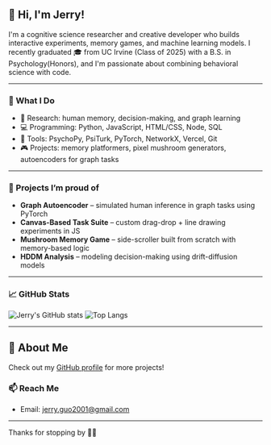 ## 👋 Hi, I'm Jerry!

I'm a cognitive science researcher and creative developer who builds interactive experiments, memory games, and machine learning models. I recently graduated 🎓 from UC Irvine (Class of 2025) with a B.S. in Psychology(Honors), and I'm passionate about combining behavioral science with code.

---

### 🧠 What I Do
- 🧪 Research: human memory, decision-making, and graph learning
- 💻 Programming: Python, JavaScript, HTML/CSS, Node, SQL
- 🧰 Tools: PsychoPy, PsiTurk, PyTorch, NetworkX, Vercel, Git
- 🎮 Projects: memory platformers, pixel mushroom generators, autoencoders for graph tasks

---

### 🔭 Projects I’m proud of
- **Graph Autoencoder** – simulated human inference in graph tasks using PyTorch  
- **Canvas-Based Task Suite** – custom drag-drop + line drawing experiments in JS  
- **Mushroom Memory Game** – side-scroller built from scratch with memory-based logic  
- **HDDM Analysis** – modeling decision-making using drift-diffusion models  

---

### 📈 GitHub Stats

![Jerry's GitHub stats](https://github-readme-stats.vercel.app/api?username=JerryGuo2001&show_icons=true&theme=default)
![Top Langs](https://github-readme-stats.vercel.app/api/top-langs/?username=JerryGuo2001&layout=compact)

---

## 👋 About Me

Check out my [GitHub profile]([https://github.com/yourusername](https://jerryguo2001.github.io/vmps_mario/)) for more projects!


### 📫 Reach Me
- Email: jerry.guo2001@gmail.com  
---

Thanks for stopping by 🧠💡
